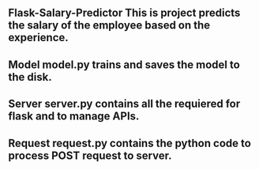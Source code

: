 ## Flask-Salary-Predictor This is project predicts the salary of the employee based on the experience.  
## Model model.py trains and saves the model to the disk.  
## Server server.py contains all the requiered for flask and to manage APIs.  
## Request request.py contains the python code to process POST request to server.

